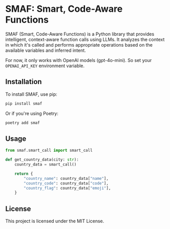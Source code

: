 # SMAF: Smart, Code-Aware Functions

SMAF (Smart, Code-Aware Functions) is a Python library that provides intelligent, context-aware function calls using LLMs. It analyzes the context in which it's called and performs appropriate operations based on the available variables and inferred intent.

For now, it only works with OpenAI models (gpt-4o-mini). So set your `OPENAI_API_KEY` environment variable.

## Installation

To install SMAF, use pip:
```bash
pip install smaf
```

Or if you're using Poetry:

```bash
poetry add smaf
```

## Usage

```python
from smaf.smart_call import smart_call

def get_country_data(city: str):
    country_data = smart_call()

    return {
        "country_name": country_data["name"],
        "country_code": country_data["code"],
        "country_flag": country_data["emoji"],
    }
```

## License

This project is licensed under the MIT License.